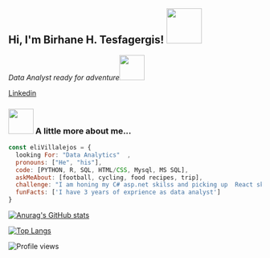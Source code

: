 
<h2> Hi, I'm Birhane H. Tesfagergis! <img src="https://media.giphy.com/media/26Fxy3Iz1ari8oytO/giphy.gif" width="70"></h2>

<p><em>Data Analyst ready for adventure</em><img src="https://media.giphy.com/media/XGma2iRIHTKkwqRkFl/giphy.gif" width="50"></p>

[Linkedin]([www.linkedin.com/in/birhane-hites](https://www.linkedin.com/in/birhane-hites/))



### <img src="C:\Users\DELL\Downloads\Brex.jpeg" width="50"> A little more about me...  

```javascript
const eliVillalejos = {
  looking For: "Data Analytics"  ,
  pronouns: ["He", "his"],
  code: [PYTHON, R, SQL, HTML/CSS, Mysql, MS SQL],
  askMeAbout: [football, cycling, food recipes, trip],
  challenge: "I am honing my C# asp.net skilss and picking up  React skills",
  funFacts: ['I have 3 years of exprience as data analyst']
}
```

<!--
<p>This week I spent my time on<img src="https://media.giphy.com/media/SvQzkTQb3ZwKcj1QTO/giphy.gif" width="40"></p>
```text
Other        10 hrs 23 mins  ████████████████████▓░░░░   83.30 % 
JavaScript   40 mins         █▒░░░░░░░░░░░░░░░░░░░░░░░   05.42 % 
JSX          30 mins         █░░░░░░░░░░░░░░░░░░░░░░░░   04.14 % 
Markdown     25 mins         █░░░░░░░░░░░░░░░░░░░░░░░░   03.47 % 
YAML         12 mins         ▒░░░░░░░░░░░░░░░░░░░░░░░░   01.70 % 
```
-->
<!--
<p>Latest Blog Posts<img src="https://media.giphy.com/media/THICzXhqZItpoFX7aD/giphy.gif" width="55"></p>
-->


<!-- BLOG-POST-LIST:START -->
<!--
- [Upgrade your React game with TypeScript: Routes](https://dev.to/misselliev/upgrade-your-react-game-with-typescript-routing-4c59)
- [Upgrade your React game with TypeScript: More on Types](https://dev.to/misselliev/upgrade-your-react-game-with-typescript-more-on-types-5o8)
- [Show off with Github's README](https://dev.to/misselliev/show-off-with-github-s-readme-40eh)
-->

<!-- BLOG-POST-LIST:END -->

<!--
<p>You can check out my portfolio <a href="https://elizabeth-villalejos.netlify.app">here</a><img src="https://media.giphy.com/media/cKPse5DZaptID3YAMK/giphy.gif" width="60"></p>
-->
[![Anurag's GitHub stats](https://github-readme-stats.vercel.app/api?username=birhanetes&theme=dracula)](https://github.com/birhanetes)

[![Top Langs](https://github-readme-stats.vercel.app/api/top-langs/?username=tta2yta&theme=dracula)](https://github.com/tta2yta-readme-stats)

![Profile views](https://gpvc.arturio.dev/tta2yta)
